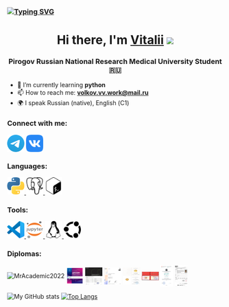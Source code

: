 ### [![Typing SVG](https://readme-typing-svg.herokuapp.com?font=Fira+Code&weight=600&size=23&pause=1000&color=2A17E8F0&width=435&lines=Medical+university+student;Data+Science+researcher)](https://git.io/typing-svg)

<h1 align="center">Hi there, I'm <a href="https://github.com/MrAcademic2022" target="_blank">Vitalii</a> 
<img src="https://github.com/blackcater/blackcater/raw/main/images/Hi.gif" height="32"/></h1>
<h3 align="center">Pirogov Russian National Research Medical University Student 🇷🇺</h3>

- 🌱 I’m currently learning **python**
- 📫 How to reach me: **volkov.vv.work@mail.ru**
- 🌍 I speak Russian (native), English (С1)

### Connect with me:
<p align="left">
<a href="https://t.me/Mr_Academic" target="blank"><img align="center" src="https://github.com/MrAcademic2022/MrAcademic2022/blob/main/icons/Telegram.svg" alt="MrAcademic2022" height="40" width="40" /></a>
<a href="https://vk.com/mr_academic" target="blank"><img align="center" src="https://github.com/MrAcademic2022/MrAcademic2022/blob/main/icons/vk.svg" height="40" width="40" /></a>
</p>

### Languages:
<p align="left">
<a href="https://www.python.org" target="_blank" rel="noreferrer"> <img src="https://github.com/MrAcademic2022/MrAcademic2022/blob/main/icons/python.svg" alt="python" width="40" height="40"/> </a> 
<a href="https://www.postgresql.org/" target="_blank" rel="noreferrer"> <img src="https://github.com/MrAcademic2022/MrAcademic2022/blob/main/icons/postgresql.svg" alt="python" width="40" height="40"/> </a>   
<a href="https://www.postgresql.org/" target="_blank" rel="noreferrer"> <img src="https://github.com/MrAcademic2022/MrAcademic2022/blob/main/icons/gnubash.svg" alt="python" width="40" height="40"/> </a>   
</p>

### Tools:
<p align="left"> 
<a href="https://code.visualstudio.com/" target="_blank" rel="noreferrer"> <img src="https://github.com/MrAcademic2022/MrAcademic2022/blob/main/icons/VS-code.svg" alt="git" width="40" height="40"/> </a> 
<a href="https://jupyter.org/" target="_blank" rel="noreferrer"> <img src="https://github.com/MrAcademic2022/MrAcademic2022/blob/main/icons/Jupyter.svg" alt="git" width="40" height="40"/> </a> 
<a href="https://www.postgresql.org/" target="_blank" rel="noreferrer"> <img src="https://github.com/MrAcademic2022/MrAcademic2022/blob/main/icons/linux.svg" alt="python" width="40" height="40"/> </a>  
<a href="https://www.postgresql.org/" target="_blank" rel="noreferrer"> <img src="https://github.com/MrAcademic2022/MrAcademic2022/blob/main/icons/ubuntu.svg" alt="python" width="40" height="40"/> </a> 
</p>

### Diplomas:
<p align="left">
<a target="blank"><img align="center" src="https://github.com/MrAcademic2022/my_diplomas/blob/main/images/FCE-upper-intermediate.svg" alt="MrAcademic2022" height="40" width="40" /></a>
<a target="blank"><img align="center" src="https://github.com/MrAcademic2022/my_diplomas/blob/main/images/hackathon-on-bioinformatics-and-clinical-oncology.svg" height="40" width="40" /></a>
<a target="blank"><img align="center" src="https://github.com/MrAcademic2022/my_diplomas/blob/main/images/YandexPracticum.png" height="40" width="40" /></a> 
  <a target="blank"><img align="center" src="https://github.com/MrAcademic2022/my_diplomas/blob/main/images/Introduction-to-Linux.svg" height="40" width="40" /></a> 
<a target="blank"><img align="center" src="https://github.com/MrAcademic2022/my_diplomas/blob/main/images/Golden%20medal%20first%20merged.jpg" height="40" width="40" /></a> 
<a target="blank"><img align="center" src="https://github.com/MrAcademic2022/my_diplomas/blob/main/images/Golden%20medal%20second%20merged.jpg" height="20" width="40" /></a> 
<a target="blank"><img align="center" src="https://github.com/MrAcademic2022/my_diplomas/blob/main/images/Pirogovka.jpg" height="50" width="30" /></a> 
  <a target="blank"><img align="center" src="https://github.com/MrAcademic2022/my_diplomas/blob/main/images/Volkov_IELTS.jpg" height="50" width="30" /></a> 
</p>



![My GitHub stats](https://github-readme-stats.vercel.app/api?username=MrAcademic2022)
[![Top Langs](https://github-readme-stats.vercel.app/api/top-langs/?username=MrAcademic2022&layout=compact)](https://github.com/MrAcademic2022/github-readme-stats)
